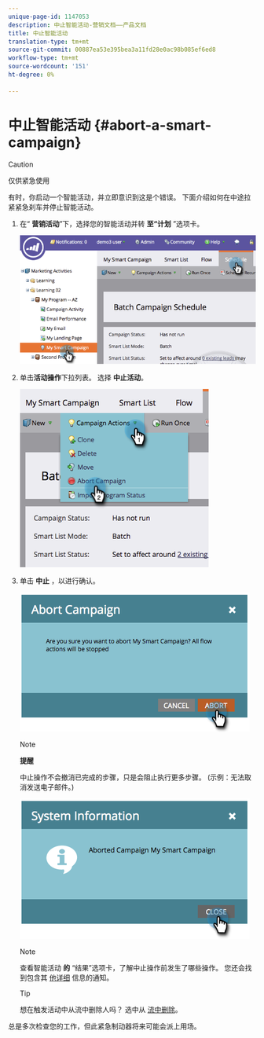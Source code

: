 ```yaml
---
unique-page-id: 1147053
description: 中止智能活动-营销文档——产品文档
title: 中止智能活动
translation-type: tm+mt
source-git-commit: 00887ea53e395bea3a11fd28e0ac98b085ef6ed8
workflow-type: tm+mt
source-wordcount: '151'
ht-degree: 0%

---
```



# 中止智能活动 {#abort-a-smart-campaign}

>[!CAUTION]
>
>仅供紧急使用

有时，你启动一个智能活动，并立即意识到这是个错误。 下面介绍如何在中途拉紧紧急刹车并停止智能活动。

1. 在“ **营销活动**”下，选择您的智能活动并转 **至“计划** ”选项卡。

   ![](assets/image2014-9-22-16-3a19-3a44.png)

1. 单击**活动操作**下拉列表。 选择 **中止活动**。

   ![](assets/image2014-9-22-16-19-48.png)

1. 单击 **中止** ，以进行确认。

   ![](assets/image2014-9-22-16-3a19-3a57.png)

   >[!NOTE]
   >
   >**提醒**
   >
   >
   >中止操作不会撤消已完成的步骤，只是会阻止执行更多步骤。 (示例：无法取消发送电子邮件。)

   ![](assets/image2014-9-22-16-3a20-3a0.png)

   >[!NOTE]
   >
   >查看智能活动 **的** “结果”选项卡，了解中止操作前发生了哪些操作。 您还会找到包含其 [他详细](../../../../product-docs/core-marketo-concepts/miscellaneous/understanding-notifications.md) 信息的通知。

   >[!TIP]
   >
   >想在触发活动中从流中删除人吗？ 选中从 [流中删除](../../../../product-docs/core-marketo-concepts/smart-campaigns/flow-actions/remove-from-flow.md)。

总是多次检查您的工作，但此紧急制动器将来可能会派上用场。